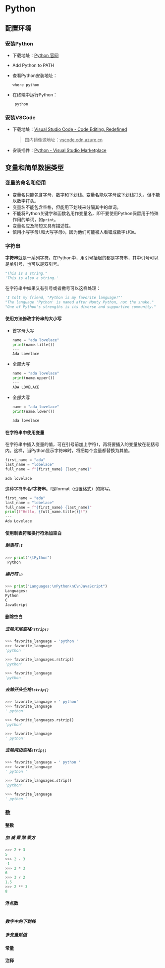 # Python

## 配置环境

### 安装Python

+ 下载地址：[Python 官网](https://www.python.org/)

+ Add Python to PATH

+ 查看Python安装地址：

  ```
  where python
  ```

+ 在终端中运行Python：

   ```shell
    python
  ```

### 安装VSCode

+ 下载地址：[Visual Studio Code - Code Editing. Redefined](https://code.visualstudio.com/)

  > 国内镜像源地址：<u>vscode.cdn.azure.cn</u>

+ 安装插件：[Python - Visual Studio Marketplace](https://marketplace.visualstudio.com/items?itemName=ms-python.python)

## 变量和简单数据类型

### 变量的命名和使用

+ 变量名只能包含字母、数字和下划线。变量名能以字母或下划线打头，但不能以数字打头。
+ 变量名不能包含空格，但能用下划线来分隔其中的单词。
+ 不能将Python关键字和函数名用作变量名，即不要使用Python保留用于特殊作用的单词，如`print`。
+ 变量名应及简短又具有描述性。
+ 慎用小写字母`l`和大写字母`O`，因为他们可能被人看错成数字`1`和`0`。

### 字符串

**字符串**就是一系列字符。在Python中，用引号括起的都是字符串，其中引号可以是单引号，也可以是双引号。

```python
"This is a string."
'This is also a string.'
```

在字符串中如果又有引号或者撇号可以这样处理：

```python
'I tolt my friend, "Python is my favorite language!"'
"The language 'Python' is named after Monty Python, not the snake."
"One of Python's strengths is its diverse and supportive community."
```

#### 使用方法修改字符串的大小写

+ 首字母大写

  ```python
  name = "ada lovelace"
  print(name.title())
  ---
  Ada Lovelace
  ```

+ 全部大写

  ```python
  name = "ada lovelace"
  print(name.upper())
  ---
  ADA LOVELACE
  ```

+ 全部大写

  ```py
  name = "ada lovelace"
  print(name.lower())
  ---
  ada lovelace
  ```

#### 在字符串中使用变量

在字符串中插入变量的值，可在引号前加上字符`f`，再将要插入的变量放在花括号内。这样，当Python显示字符串时，将把每个变量都替换为其值。

```py
first_name = "ada"
last_name = "lobelace"
full_name = f"{first_name} {last_name}"
---
ada lovelace
```

这种字符串名**f字符串**。f是format（设置格式）的简写。

```py
first_name = "ada"
last_name = "lobelace"
full_name = f"{first_name} {last_name}"
print(f"Hello, {full_name.title()}!")
---
Ada Lovelace
```

#### 使用制表符和换行符添加空白

##### 制表符`\t`

```py
>>> print("\tPython")
 Python
```

##### 换行符`\n`

```py
>>> print("Languages:\nPython\nC\nJavaScript")
Languages:
Python
C
JavaScript
```

#### 删除空白

##### 去除末尾空格`rstrip()`

```py
>>> favorite_language = 'python '
>>> favorite_language
'python '

>>> favorite_languages.rstrip()
'python'

>>> favorite_language
'python '
```

##### **去除开头空格`lstrip()`**

```py
>>> favorite_language = ' python'
>>> favorite_language
' python'

>>> favorite_languages.rstrip()
'python'

>>> favorite_language
' python'
```

##### **去除两边空格`strip()`**

```py
>>> favorite_language = ' python '
>>> favorite_language
' python '

>>> favorite_languages.strip()
'python'

>>> favorite_language
' python '
```

### 数

#### 整数

##### 加 减 乘 除 乘方

```py
>>> 2 + 3
5
>>> 2 - 3
-1
>>> 2 * 3
6
>>> 3 / 2
1.5
>>> 2 ** 3
8
```

#### 浮点数

```

```

##### 数字中的下划线

##### 多变量赋值

#### 常量

#### 注释
